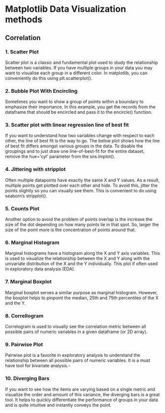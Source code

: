 # Matplotlib Data Visualization methods

## Correlation

### 1. Scatter Plot

Scatter plot is a classic and fundamental plot used to study the relationship between two variables. If you have multiple groups in your data you may want to visualise each group in a different color. In matplotlib, you can conveniently do this using plt.scatterplot().

### 2. Bubble Plot With Encircling

Sometimes you want to show a group of points within a boundary to emphasize their importance. In this example, you get the records from the dataframe that should be encircled and pass it to the encircle() function.

### 3. Scatter plot with linear regression line of best fit

If you want to understand how two variables change with respect to each other, the line of best fit is the way to go. The below plot shows how the line of best fit differs amongst various groups in the data. To disable the groupings and to just draw one line-of-best-fit for the entire dataset, remove the hue='cyl' parameter from the sns.lmplot().

### 4. Jittering with stripplot

Often multiple datapoints have exactly the same X and Y values. As a result, multiple points get plotted over each other and hide. To avoid this, jitter the points slightly so you can visually see them. This is convenient to do using seaborn’s stripplot().

### 5. Counts Plot

Another option to avoid the problem of points overlap is the increase the size of the dot depending on how many points lie in that spot. So, larger the size of the point more is the concentration of points around that.

### 6. Marginal Histogram

Marginal histograms have a histogram along the X and Y axis variables. This is used to visualize the relationship between the X and Y along with the univariate distribution of the X and the Y individually. This plot if often used in exploratory data analysis (EDA).

### 7. Marginal Boxplot

Marginal boxplot serves a similar purpose as marginal histogram. However, the boxplot helps to pinpoint the median, 25th and 75th percentiles of the X and the Y.

### 8. Correllogram

Correlogram is used to visually see the correlation metric between all possible pairs of numeric variables in a given dataframe (or 2D array).

### 9. Pairwise Plot

Pairwise plot is a favorite in exploratory analysis to understand the relationship between all possible pairs of numeric variables. It is a must have tool for bivariate analysis.-  

### 10. Diverging Bars

If you want to see how the items are varying based on a single metric and visualize the order and amount of this variance, the diverging bars is a great tool. It helps to quickly differentiate the performance of groups in your data and is quite intuitive and instantly conveys the point.
